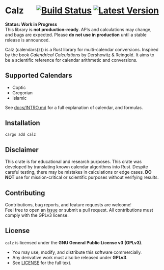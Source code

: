 # Calz &emsp; [![Build Status]][actions] [![Latest Version]][crates.io]

[Build Status]: https://img.shields.io/github/actions/workflow/status/youssefadly237/calz/ci.yml?branch=main
[actions]: https://github.com/youssefadly237/calz/actions?query=branch%3Amain
[Latest Version]: https://img.shields.io/crates/v/calz.svg
[crates.io]: https://crates.io/crates/calz

**Status: Work in Progress**  
This library is **not production-ready**. APIs and calculations may change, and
bugs are expected. Please **do not use in production** until
a stable release is announced.

Calz (calendars(z)) is a Rust library for multi-calendar conversions.
Inspired by the book _Calendrical Calculations_ by Dershowitz & Reingold.
It aims to be a scientific reference for calendar arithmetic and conversions.

## Supported Calendars

- Coptic
- Gregorian
- Islamic

See [docs/INTRO.md](./docs/INTRO.md) for a full explanation of calendar, and formulas.

## Installation

```bash
cargo add calz

```

## Disclaimer

This crate is for educational and research purposes.
This crate was developed by translating known calendar algorithms into Rust.
Despite careful testing, there may be mistakes in calculations or edge cases.
**DO NOT** use for mission-critical or scientific purposes without verifying results.

## Contributing

Contributions, bug reports, and feature requests are welcome!  
Feel free to open an [issue](https://github.com/youssefadly237/calz/issues)
or submit a pull request.
All contributions must comply with the GPLv3 license.

## License

`calz` is licensed under the **GNU General Public License v3 (GPLv3)**.

- You may use, modify, and distribute this software commercially.
- Any derivative work must also be released under **GPLv3**.
- See [LICENSE](./LICENSE) for the full text.
